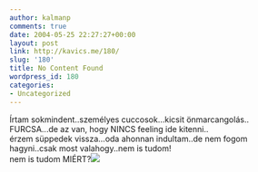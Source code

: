 ```yaml
---
author: kalmanp
comments: true
date: 2004-05-25 22:27:27+00:00
layout: post
link: http://kavics.me/180/
slug: '180'
title: No Content Found
wordpress_id: 180
categories:
- Uncategorized
---
```


Írtam sokmindent..személyes cuccosok...kicsit önmarcangolás..  
FURCSA...de az van, hogy NINCS feeling ide kitenni..  
érzem süppedek vissza...oda ahonnan indultam..de nem fogom hagyni..csak most valahogy..nem is tudom!  
nem is tudom MIÉRT?![](http://kavics.freeblog.hu/Files/why.jpg)
